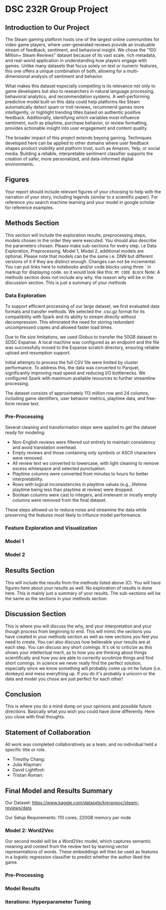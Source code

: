 # DSC 232R Group Project

## Introduction to Our Project
The Steam gaming platform hosts one of the largest online communities for video game players, where user-generated reviews provide an invaluable stream of feedback, sentiment, and behavioral insight. We chose the "100 Million+ Steam Reviews" dataset because of its vast scale, rich metadata, and real-world application in understanding how players engage with games. Unlike many datasets that focus solely on text or numeric features, this one offers a unique combination of both, allowing for a multi-dimensional analysis of sentiment and behavior.

What makes this dataset especially compelling is its relevance not only to game developers but also to researchers in natural language processing, behavioral analytics, and recommendation systems. A well-performing predictive model built on this data could help platforms like Steam automatically detect spam or troll reviews, recommend games more intelligently, or highlight trending titles based on authentic positive feedback. Additionally, identifying which variables most influence sentiment, such as playtime, purchase behavior, or review formatting, provides actionable insight into user engagement and content quality.

The broader impact of this project extends beyong gaming. Techniques developed here can be applied to other domains where user feedback shapes product visibility and platform trust, such as Amazon, Yelp, or social media. Building a reliable, interpretable sentiment classifier supports the creation of safer, more personalized, and data-informed digital environments.

## Figures
Your report should include relevant figures of your choosing to help with the narration of your story, including legends (similar to a scientific paper). For reference you search machine learning and your model in google scholar for reference examples.

## Methods Section
This section will include the exploration results, preprocessing steps, models chosen in the order they were executed. You should also describe the parameters chosen. Please make sub-sections for every step. i.e Data Exploration, Preprocessing, Model 1, Model 2, additional models are optional. Please note that models can be the same i.e. DNN but different versions of it if they are distinct enough. Changes can not be incremental. You can put links here to notebooks and/or code blocks using three ` in markup for displaying code. so it would look like this: ``` MY CODE BLOCK ```
Note: A methods section does not include any why. the reason why will be in the discussion section. This is just a summary of your methods
### Data Exploration
To support efficient processing of our large dataset, we first evaluated data formats and transfer methods. We selected the .csv.gz format for its compatibility with Spark and its ability to stream directly without decompression. This eliminated the need for storing redundant uncompressed copies and allowed faster load times.

Due to file size limitations, we used Globus to transfer the 50GB dataset to SDSC Expanse. A local machine was configured as an endpoint and the file was successfully moved to the Expanse scratch directory, ensuring reliable upload and resumption support.

Initial attempts to process the full CSV file were limited by cluster performance. To address this, the data was converted to Parquet, significantly improving read speed and reducing I/O bottlenecks. We configured Spark with maximum available resources to further streamline processing.

The dataset consists of approximately 113 million row and 24 columns, including game identifiers, user behavior metrics, playtime data, and free-form review text.

### Pre-Processing
Several cleaning and transformation steps were applied to get the dataset ready for modeling:
- Non-English reviews were filtered out entirely to maintain consistency and avoid translation overhead.
- Empty reviews and those containing only symbols or ASCII characters were removed.
- All review text ws converted to lowercase, with light cleaning to remove excess whitespace and selected punctuation.
- Playtime columns were converted from minutes to hours for better interpretability.
- Rows with logical inconsistencies in playtime values (e.g., lifetime playtime being less than playtime at review) were dropped.
- Boolean columns were cast to integers, and irrelevant or mostly empty columns were removed from the final dataset.

These steps allowed us to reduce noise and streamine the data while preserving the features most likely to influnce model performance.

### Feature Exploration and Visualization

### Model 1
### Model 2

## Results Section
This will include the results from the methods listed above (C). You will have figures here about your results as well. No exploration of results is done here. This is mainly just a summary of your results. The sub-sections will be the same as the sections in your methods section.

## Discussion Section
This is where you will discuss the why, and your interpretation and your though process from beginning to end. This will mimic the sections you have created in your methods section as well as new sections you feel you need to create. You can also discuss how believable your results are at each step. You can discuss any short comings. It's ok to criticize as this shows your intellectual merit, as to how you are thinking about things scientifically and how you are able to correctly scrutinize things and find short comings. In science we never really find the perfect solution, especially since we know something will probably come up int he future (i.e. donkeys) and mess everything up. If you do it's probably a unicorn or the data and model you chose are just perfect for each other!

## Conclusion
This is where you do a mind dump on your opinions and possible future directions. Basically what you wish you could have done differently. Here you close with final thoughts.

## Statement of Collaboration
All work was completed collaboratively as a team, and no individual held a specific title or role.
- Timothy Chang: 
- Julia Klayman: 
- David Lightfoot: 
- Tristan Roman: 

## Final Model and Results Summary
Our Dataset: https://www.kaggle.com/datasets/kieranpoc/steam-reviews/data

Our Setup Requirements: 110 cores, 220GB memory per node

### Model 2: Word2Vec
Our second model will be a Word2Vec model, which captures semantic meaning and context from the review text by learning vector representations of words. These embeddings will then be used as features in a logistic regression classifier to predict whether the author liked the game.

### Pre-Processing

### Model Results

### Iterations: Hyperparameter Tuning

